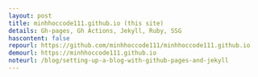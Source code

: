 ```yaml
---
layout: post
title: minhhoccode111.github.io (this site)
details: Gh-pages, Gh Actions, Jekyll, Ruby, SSG
hascontent: false
repourl: https://github.com/minhhoccode111/minhhoccode111.github.io
demourl: https://minhhoccode111.github.io
noteurl: /blog/setting-up-a-blog-with-github-pages-and-jekyll
---
```

